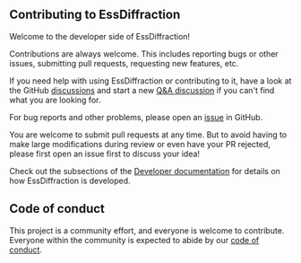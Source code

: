 ## Contributing to EssDiffraction

Welcome to the developer side of EssDiffraction!

Contributions are always welcome.
This includes reporting bugs or other issues, submitting pull requests, requesting new features, etc.

If you need help with using EssDiffraction or contributing to it, have a look at the GitHub [discussions](https://github.com/scipp/essdiffraction/discussions) and start a new [Q&A discussion](https://github.com/scipp/essdiffraction/discussions/categories/q-a) if you can't find what you are looking for.

For bug reports and other problems, please open an [issue](https://github.com/scipp/essdiffraction/issues/new) in GitHub.

You are welcome to submit pull requests at any time.
But to avoid having to make large modifications during review or even have your PR rejected, please first open an issue first to discuss your idea!

Check out the subsections of the [Developer documentation](https://scipp.github.io/essdiffraction/developer/index.html) for details on how EssDiffraction is developed.

## Code of conduct

This project is a community effort, and everyone is welcome to contribute.
Everyone within the community is expected to abide by our [code of conduct](https://github.com/scipp/essdiffraction/blob/main/CODE_OF_CONDUCT.md).
